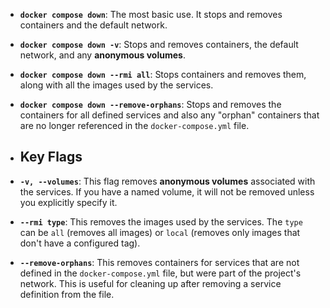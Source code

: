 * **`docker compose down`**: The most basic use. It stops and removes containers and the default network.
* **`docker compose down -v`**: Stops and removes containers, the default network, and any **anonymous volumes**.
* **`docker compose down --rmi all`**: Stops containers and removes them, along with all the images used by the services.
* **`docker compose down --remove-orphans`**: Stops and removes the containers for all defined services and also any "orphan" containers that are no longer referenced in the `docker-compose.yml` file.

* ## Key Flags

* **`-v, --volumes`**: This flag removes **anonymous volumes** associated with the services. If you have a named volume, it will not be removed unless you explicitly specify it.
* **`--rmi type`**: This removes the images used by the services. The `type` can be `all` (removes all images) or `local` (removes only images that don't have a configured tag).
* **`--remove-orphans`**: This removes containers for services that are not defined in the `docker-compose.yml` file, but were part of the project's network. This is useful for cleaning up after removing a service definition from the file.
